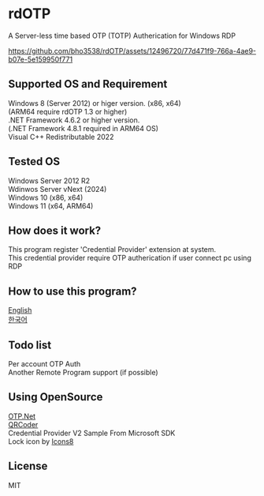 # rdOTP
A Server-less time based OTP (TOTP) Autherication for Windows RDP

https://github.com/bho3538/rdOTP/assets/12496720/77d471f9-766a-4ae9-b07e-5e159950f771

## Supported OS and Requirement
Windows 8 (Server 2012) or higer version. (x86, x64)\
(ARM64 require rdOTP 1.3 or higher)\
.NET Framework 4.6.2 or higher version.\
(.NET Framework 4.8.1 required in ARM64 OS)\
Visual C++ Redistributable 2022

## Tested OS
Windows Server 2012 R2\
Wdinwos Server vNext (2024)\
Windows 10 (x86, x64)\
Windows 11 (x64, ARM64)

## How does it work?
This program register 'Credential Provider' extension at system.\
This credential provider require OTP autherication if user connect pc using RDP

## How to use this program?
[English](https://github.com/bho3538/rdOTP/blob/master/manual_en.md)\
[한국어](https://github.com/bho3538/rdOTP/blob/master/manual_ko.md)

## Todo list
Per account OTP Auth\
Another Remote Program support (if possible)

## Using OpenSource
[OTP.Net](https://github.com/kspearrin/Otp.NET)\
[QRCoder](https://github.com/codebude/QRCoder)\
Credential Provider V2 Sample From Microsoft SDK\
Lock icon by [Icons8](https://icons8.com)

## License
MIT
